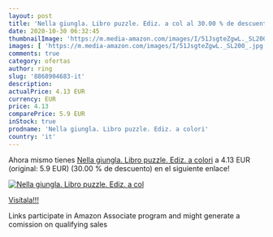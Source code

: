 ```yaml
---
layout: post
title: 'Nella giungla. Libro puzzle. Ediz. a col al 30.00 % de descuento'
date: 2020-10-30 06:32:45
thumbnailImage: 'https://m.media-amazon.com/images/I/51JsgteZgwL._SL200_.jpg'
images: [ 'https://m.media-amazon.com/images/I/51JsgteZgwL._SL200_.jpg' ]
comments: true
category: ofertas
author: ring
slug: '8868904683-it'
description:
actualPrice: 4.13 EUR
currency: EUR
price: 4.13
comparePrice: 5.9 EUR
inStock: true
prodname: 'Nella giungla. Libro puzzle. Ediz. a colori'
country: 'it'
---
```


Ahora mismo tienes [Nella giungla. Libro puzzle. Ediz. a colori](https://www.amazon.it/dp/8868904683/?tag=tolees00-21) a 4.13 EUR (original: 5.9 EUR) (30.00 %  de descuento) en el siguiente enlace!

[![Nella giungla. Libro puzzle. Ediz. a col](https://m.media-amazon.com/images/I/51JsgteZgwL._SL200_.jpg)](https://www.amazon.it/dp/8868904683/?tag=tolees00-21)

[Visítala!!!](https://www.amazon.it/dp/8868904683/?tag=tolees00-21)

Links participate in Amazon Associate program and might generate a comission on qualifying sales
